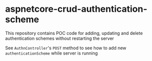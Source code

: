 # aspnetcore-crud-authentication-scheme
This repository contains POC code for adding, updating and delete authentication schemes without restarting the server

See `AuthnController`'s `POST` method to see how to add new `authenticationScheme` while server is running

